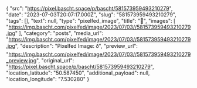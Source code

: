 {
  "src": "https://pixel.bascht.space/p/bascht/581573959493210279",
  "date": "2023-07-03T20:07:17.000Z",
  "slug": "581573959493210279",
  "tags": [],
  "text": null,
  "type": "pixelfed_image",
  "title": "🌅",
  "images": [
    "https://img.bascht.com/pixelfed/image/2023/07/03//581573959493210279.jpg"
  ],
  "category": "posts",
  "media_url": "https://img.bascht.com/pixelfed/image/2023/07/03//581573959493210279.jpg",
  "description": "Pixelfed Image: ð",
  "preview_url": "https://img.bascht.com/pixelfed/image/2023/07/03//581573959493210279_preview.jpg",
  "original_url": "https://pixel.bascht.space/p/bascht/581573959493210279",
  "location_latitude": "50.587450",
  "additional_payload": null,
  "location_longitude": "7.530280"
}